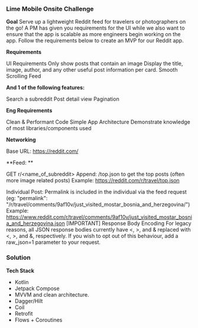 ### Lime Mobile Onsite Challenge
**Goal**
Serve up a lightweight Reddit feed for travelers or photographers on the go! A PM has given you requirements for the UI while we also want to ensure that the app is scalable as more engineers begin working on the app. 
Follow the requirements below to create an MVP for our Reddit app.


**Requirements**

UI Requirements
Only show posts that contain an image
Display the title, image, author, and any other useful post information per card.
Smooth Scrolling Feed

**And 1 of the following features:**

Search a subreddit
Post detail view
Pagination


**Eng Requirements**

Clean & Performant Code
Simple App Architecture
Demonstrate knowledge of most libraries/components used


**Networking**

Base URL: https://reddit.com/

**Feed: **

GET r/<name_of_subreddit>
	Append: /top.json to get the top posts (often more image related posts)
Example: https://reddit.com/r/travel/top.json

Individual Post: Permalink is included in the individual via the feed request (eg: "permalink": "/r/travel/comments/9af10v/just_visited_mostar_bosnia_and_herzegovina/")
Example: https://www.reddit.com/r/travel/comments/9af10v/just_visited_mostar_bosnia_and_herzegovina.json
[IMPORTANT] Response Body Encoding
For legacy reasons, all JSON response bodies currently have <, >, and & replaced with &lt;, &gt;, and &amp;, respectively. If you wish to opt out of this behaviour, add a raw_json=1 parameter to your request.

### Solution

**Tech Stack**
- Kotlin
- Jetpack Compose
- MVVM and clean architecture.
- Dagger/Hilt
- Coil
- Retrofit
- Flows + Coroutines
